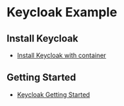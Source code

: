 # Keycloak Example

## Install Keycloak

- [Install Keycloak with container](./install/container/install_via_container.md)

## Getting Started

- [Keycloak Getting Started](./getting-started/getting-started.md)

